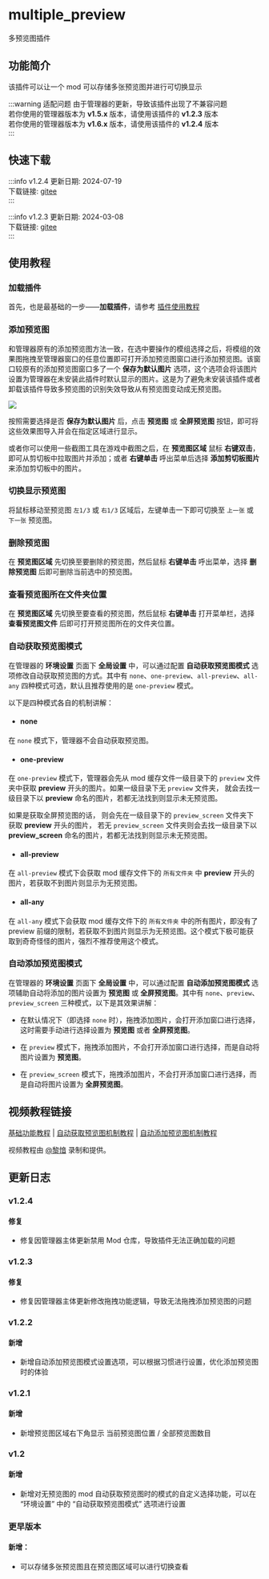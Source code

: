 # multiple_preview
多预览图插件

## 功能简介

该插件可以让一个 mod 可以存储多张预览图并进行可切换显示

:::warning 适配问题
由于管理器的更新，导致该插件出现了不兼容问题 <br />
若你使用的管理器版本为 **v1.5.x** 版本，请使用该插件的 **v1.2.3** 版本 <br />
若你使用的管理器版本为 **v1.6.x** 版本，请使用该插件的 **v1.2.4** 版本 <br />
:::

## 快速下载

:::info v1.2.4
更新日期:  2024-07-19<br/>
下载链接: [gitee](https://gitee.com/ticca/d3dx-skin-manage/releases/download/plugins/multiple_preview_v1.2.4.zip) <br/>
:::

:::info v1.2.3
更新日期:  2024-03-08<br/>
下载链接: [gitee](https://gitee.com/ticca/d3dx-skin-manage/releases/download/plugins/multiple_preview_v1.2.3.zip) <br/>
:::

## 使用教程

### 加载插件
首先，也是最基础的一步——**加载插件**，请参考 [插件使用教程](/help/tutorial-plugins)

### 添加预览图
和管理器原有的添加预览图方法一致，在选中要操作的模组选择之后，将模组的效果图拖拽至管理器窗口的任意位置即可打开添加预览图窗口进行添加预览图。该窗口较原有的添加预览图窗口多了一个 **保存为默认图片** 选项，这个选项会将该图片设置为管理器在未安装此插件时默认显示的图片。这是为了避免未安装该插件或者卸载该插件导致多预览图的识别失效导致从有预览图变动成无预览图。

![](/static/image/0e6184f2.png)

按照需要选择是否 **保存为默认图片** 后，点击 **预览图** 或 **全屏预览图** 按钮，即可将这些效果图导入并会在指定区域进行显示。

或者你可以使用一些截图工具在游戏中截图之后，在 **预览图区域** 鼠标 **右键双击**，即可从剪切板中拉取图片并添加；或者 **右键单击** 呼出菜单后选择 **添加剪切板图片** 来添加剪切板中的图片。

### 切换显示预览图
将鼠标移动至预览图 `左1/3` 或 `右1/3` 区域后，左键单击一下即可切换至 `上一张` 或 `下一张` 预览图。

### 删除预览图
在 **预览图区域** 先切换至要删除的预览图，然后鼠标 **右键单击** 呼出菜单，选择 **删除预览图** 后即可删除当前选中的预览图。

### 查看预览图所在文件夹位置
在 **预览图区域** 先切换至要查看的预览图，然后鼠标 **右键单击** 打开菜单栏，选择 **查看预览图文件** 后即可打开预览图所在的文件夹位置。

### 自动获取预览图模式
在管理器的 **环境设置** 页面下 **全局设置** 中，可以通过配置 **自动获取预览图模式** 选项修改自动获取预览图的方式。其中有 `none`、`one-preview`、`all-preview`、`all-any` 四种模式可选，默认且推荐使用的是 `one-preview` 模式。

以下是四种模式各自的机制讲解：

- #### none
在 `none` 模式下，管理器不会自动获取预览图。

- #### one-preview
在 `one-preview` 模式下，管理器会先从 mod 缓存文件一级目录下的 `preview` 文件夹中获取 **preview** 开头的图片。如果一级目录下无 `preview` 文件夹， 就会去找一级目录下以 **preview** 命名的图片，若都无法找到则显示未无预览图。

如果是获取全屏预览图的话， 则会先在一级目录下的 `preview_screen` 文件夹下获取 **preview** 开头的图片， 若无 `preview_screen` 文件夹则会去找一级目录下以 **preview_screen** 命名的图片，若都无法找到则显示未无预览图。

- #### all-preview
在 `all-preview` 模式下会获取 mod 缓存文件下的 `所有文件夹` 中 **preview** 开头的图片，若获取不到图片则显示为无预览图。

- #### all-any
在 `all-any` 模式下会获取 mod 缓存文件下的 `所有文件夹` 中的所有图片，即没有了 preview 前缀的限制，若获取不到图片则显示为无预览图。这个模式下极可能获取到奇奇怪怪的图片，强烈不推荐使用这个模式。

### 自动添加预览图模式
在管理器的 **环境设置** 页面下 **全局设置** 中，可以通过配置 **自动添加预览图模式** 选项辅助自动将添加的图片设置为 **预览图** 或 **全屏预览图**。其中有 `none`、`preview`、`preview_screen` 三种模式，以下是其效果讲解：
- 在默认情况下（即选择 `none` 时），拖拽添加图片，会打开添加窗口进行选择，这时需要手动进行选择设置为 **预览图** 或者 **全屏预览图**。

- 在 `preview` 模式下，拖拽添加图片，不会打开添加窗口进行选择，而是自动将图片设置为 **预览图**。

- 在 `preview_screen` 模式下，拖拽添加图片，不会打开添加窗口进行选择，而是自动将图片设置为 **全屏预览图**。

## 视频教程链接

[基础功能教程](https://www.bilibili.com/video/BV1iC4y1w7WY/) | [自动获取预览图机制教程](https://www.bilibili.com/video/BV1334y1c7Gw/) | [自动添加预览图机制教程](https://www.bilibili.com/video/BV1hx4y1h79o/)

视频教程由 [@黎愔](/contribution) 录制和提供。

## 更新日志

### v1.2.4
#### 修复
- 修复因管理器主体更新禁用 Mod 仓库，导致插件无法正确加载的问题

### v1.2.3
#### 修复
- 修复因管理器主体更新修改拖拽功能逻辑，导致无法拖拽添加预览图的问题

### v1.2.2
#### 新增
- 新增自动添加预览图模式设置选项，可以根据习惯进行设置，优化添加预览图时的体验

### v1.2.1
#### 新增
- 新增预览图区域右下角显示 当前预览图位置 / 全部预览图数目

### v1.2
#### 新增
- 新增对无预览图的 mod 自动获取预览图时的模式的自定义选择功能，可以在 “环境设置” 中的 “自动获取预览图模式” 选项进行设置

### 更早版本
#### 新增：
- 可以存储多张预览图且在预览图区域可以进行切换查看
